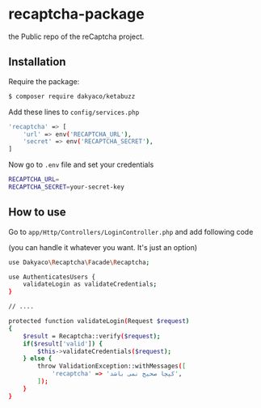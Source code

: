 # recaptcha-package

the Public repo of the reCaptcha project.

## Installation
Require the package:

```sh
$ composer require dakyaco/ketabuzz
```

Add these lines to ``config/services.php``

```sh
'recaptcha' => [
    'url' => env('RECAPTCHA_URL'),
    'secret' => env('RECAPTCHA_SECRET'),
]
```

Now go to ``.env`` file and set your credentials

```sh
RECAPTCHA_URL=
RECAPTCHA_SECRET=your-secret-key
```
## How to use
Go to ``app/Http/Controllers/LoginController.php`` and add following code

(you can handle it whatever you want. It's just an option)

```sh
use Dakyaco\Recaptcha\Facade\Recaptcha;

use AuthenticatesUsers {
    validateLogin as validateCredentials;
}

// ....

protected function validateLogin(Request $request)
{
    $result = Recaptcha::verify($request);
    if($result['valid']) {
        $this->validateCredentials($request);
    } else {
        throw ValidationException::withMessages([
            'recaptcha' => 'کپچا صحیح نمی باشد',
        ]);
    }
}
```